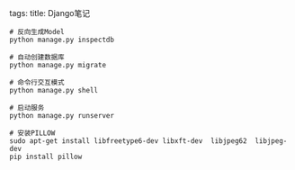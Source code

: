 tags: 
title: Django笔记

    # 反向生成Model
    python manage.py inspectdb 
    
    # 自动创建数据库
    python manage.py migrate

    # 命令行交互模式
    python manage.py shell 
    
    # 启动服务
    python manage.py runserver

    # 安装PILLOW
    sudo apt-get install libfreetype6-dev libxft-dev  libjpeg62  libjpeg-dev
    pip install pillow
    